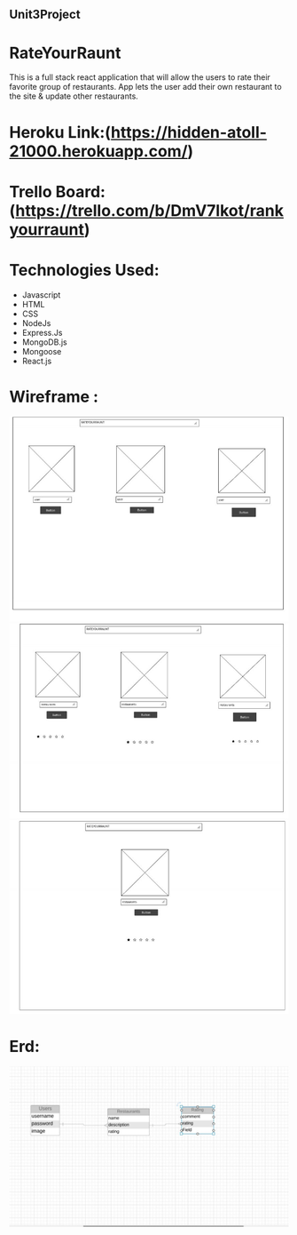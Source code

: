 ## Unit3Project

# RateYourRaunt

 This is a full stack react application that will allow the users to rate their favorite group of restaurants. App lets the user add their own restaurant to the site & update other restaurants.

# Heroku Link:(https://hidden-atoll-21000.herokuapp.com/)

# Trello Board: (https://trello.com/b/DmV7lkot/rankyourraunt)

# Technologies Used: 
* Javascript
* HTML 
* CSS
* NodeJs
* Express.Js
* MongoDB.js
* Mongoose
* React.js

# Wireframe : 
<img src="/images/wireframe1.jpg">
<img src="/images/wireframe2.jpg">
<img src="/images/wireframe3.jpg">

# Erd: 
<img src="/images/erd.jpg">
